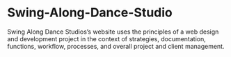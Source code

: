 # Swing-Along-Dance-Studio
Swing Along Dance Studios’s website uses the principles of a web design and development project in the context of strategies, documentation, functions, workflow, processes, and overall project and client management.
